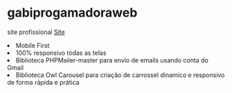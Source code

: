 # gabiprogamadoraweb
 site profissional <a href="https://gabrielimendesnicolodi.github.io/gabiprogamadoraweb/" target="_blank">Site</a>
 
<li>Mobile First</li>
<li>100% responsivo todas as telas</li>
<li>Biblioteca PHPMailer-master para envio de emails usando conta do Gmail</li>
<li>Biblioteca Owl Carousel para criação de carrossel dinamico e responsivo de forma rápida e prática</li>
